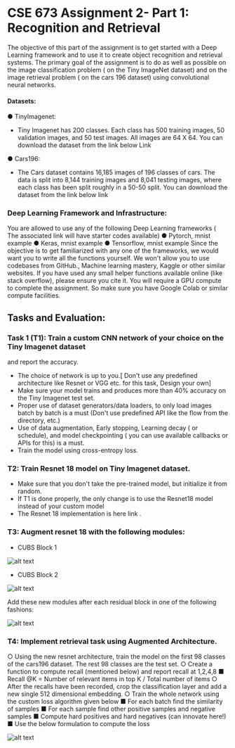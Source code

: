 # CSE 673 Assignment 2- Part 1: Recognition and Retrieval

The objective of this part of the assignment is to get started with a Deep Learning framework
and to use it to create object recognition and retrieval systems. The primary goal of the
assignment is to do as well as possible on the image classification problem ( on the Tiny
ImageNet dataset) and on the image retrieval problem ( on the cars 196 dataset) using
convolutional neural networks.


#### Datasets:
● TinyImagenet:
* Tiny Imagenet has 200 classes. Each class has 500 training images, 50
validation images, and 50 test images. All images are 64 X 64. You can
download the dataset from the link below Link

● Cars196:
* The Cars dataset contains 16,185 images of 196 classes of cars. The data is split
into 8,144 training images and 8,041 testing images, where each class has been
split roughly in a 50-50 split. You can download the dataset from the link below
link

### Deep Learning Framework and Infrastructure:
You are allowed to use any of the following Deep Learning frameworks ( The associated link will
have starter codes available)
● Pytorch, mnist example
● Keras, mnist example
● Tensorflow, mnist example
Since the objective is to get familiarized with any one of the frameworks, we would want you to
write all the functions yourself. We won't allow you to use codebases from GitHub., Machine
learning mastery, Kaggle or other similar websites. If you have used any small helper functions
available online (like stack overflow), please ensure you cite it. You will require a GPU compute
to complete the assignment. So make sure you have Google Colab or similar compute facilities.

## Tasks and Evaluation:
### Task 1 (T1): Train a custom CNN network of your choice on the Tiny Imagenet dataset
and report the accuracy.
* The choice of network is up to you.[ Don't use any predefined architecture like
Resnet or VGG etc. for this task, Design your own]
* Make sure your model trains and produces more than 40% accuracy on the Tiny
Imagenet test set.
* Proper use of dataset generators/data loaders, to only load images batch by
batch is a must (Don't use predefined API like the flow from the directory, etc.)
* Use of data augmentation, Early stopping, Learning decay ( or schedule), and
model checkpointing ( you can use available callbacks or APIs for this) is a must.
* Train the model using cross-entropy loss.

### T2: Train Resnet 18 model on Tiny Imagenet dataset.
* Make sure that you don't take the pre-trained model, but initialize it from random.
* If T1 is done properly, the only change is to use the Resnet18 model instead of
your custom model
* The Resnet 18 implementation is here link .

### T3: Augment resnet 18 with the following modules:
* CUBS Block 1

![alt text]()

* CUBS Block 2

![alt text]()

Add these new modules after each residual block in one of the following fashions:

![alt text]()

### T4: Implement retrieval task using Augmented Architecture.
○ Using the new resnet architecture, train the model on the first 98 classes of the
cars196 dataset. The rest 98 classes are the test set.
○ Create a function to compute recall (mentioned below) and report recall at 1,2,4,8
■ Recall @K = Number of relevant items in top K / Total number of items
○ After the recalls have been recorded, crop the classification layer and add a new
single 512 dimensional embedding.
○ Train the whole network using the custom loss algorithm given below
■ For each batch find the similarity of samples
■ For each sample find other positive samples and negative samples
■ Compute hard positives and hard negatives (can innovate here!)
■ Use the below formulation to compute the loss

![alt text]()

